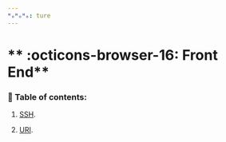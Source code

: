 ```yaml
---
ᴴₒᴴₒᴴₒ: ture
---
```


# ** :octicons-browser-16: Front End**

### **:book: Table of contents:**

1. [SSH](SSH.md).

2. [URI](uri.md).
